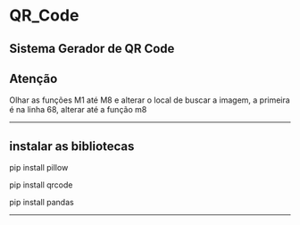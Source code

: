 # QR_Code
 Sistema Gerador de QR Code
 -----------------
 Atenção
 ------------------
 Olhar as funções M1 até M8 e alterar o local de buscar a imagem,
 a primeira é na linha 68, alterar até a função m8
 
 --------------------------------------------------------
 instalar as bibliotecas 
 -----------------------
 pip install pillow
 
 pip install qrcode
 
 pip install pandas
 
 ---------------------------------------------------------

